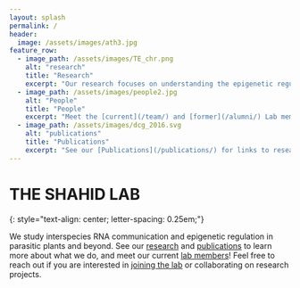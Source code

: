 ```yaml
---
layout: splash
permalink: /
header:
  image: /assets/images/ath3.jpg
feature_row:
  - image_path: /assets/images/TE_chr.png
    alt: "research"
    title: "Research"
    excerpt: "Our research focuses on understanding the epigenetic regulation of Transposable Elements (TEs). See [here](/research/) for a description of our research."
  - image_path: /assets/images/people2.jpg
    alt: "People"
    title: "People"
    excerpt: "Meet the [current](/team/) and [former](/alumni/) Lab members!"
  - image_path: /assets/images/dcg_2016.svg
    alt: "publications"
    title: "Publications"
    excerpt: "See our [Publications](/publications/) for links to research articles."
---
```

# THE SHAHID LAB
{: style="text-align: center;
  letter-spacing: 0.25em;"}

We study interspecies RNA communication and epigenetic regulation in parasitic plants and beyond. See our [research](/research/) and [publications](/publications/) to learn more about what we do, and meet our current [lab members](/team/)! Feel free to reach out if you are interested in [joining the lab](/join/) or collaborating on research projects.
